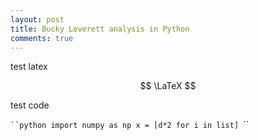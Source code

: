 ```yaml
---
layout: post
title: Bucky Leverett analysis in Python
comments: true
---
```

test latex 

$$ \LaTeX $$

test code

`​``python
import numpy as np
x = [d*2 for i in list]
`​``